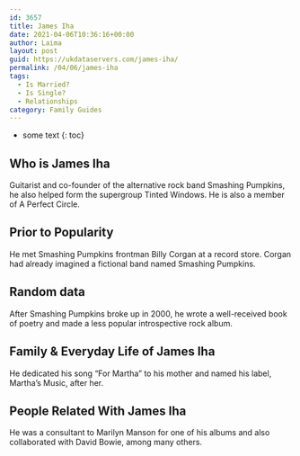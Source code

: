 ```yaml
---
id: 3657
title: James Iha
date: 2021-04-06T10:36:16+00:00
author: Laima
layout: post
guid: https://ukdataservers.com/james-iha/
permalink: /04/06/james-iha
tags:
  - Is Married?
  - Is Single?
  - Relationships
category: Family Guides
---
```


* some text
{: toc}


## Who is James Iha
                  
                  
                  
Guitarist and co-founder of the alternative rock band Smashing Pumpkins, he also helped form the supergroup Tinted Windows. He is also a member of A Perfect Circle.
                  
              
            
              
            
                
                
                
## Prior to Popularity
                  
                  
                  
He met Smashing Pumpkins frontman Billy Corgan at a record store. Corgan had already imagined a fictional band named Smashing Pumpkins.
                  
              
            
              
            
                
                
                
## Random data
                  
                  
                  
After Smashing Pumpkins broke up in 2000, he wrote a well-received book of poetry and made a less popular introspective rock album.
                  
              
            
              
            
                
                
                
## Family & Everyday Life of James Iha
                  
                  
                  
He dedicated his song &#8220;For Martha&#8221; to his mother and named his label, Martha&#8217;s Music, after her.
                  
              
            
              
            
                
                
                
## People Related With James Iha
                  
                  
                  
He was a consultant to Marilyn Manson for one of his albums and also collaborated with David Bowie, among many others.
                  
              
            
              
            
                
              
            
              
              
            
            
              
            
          
          
          